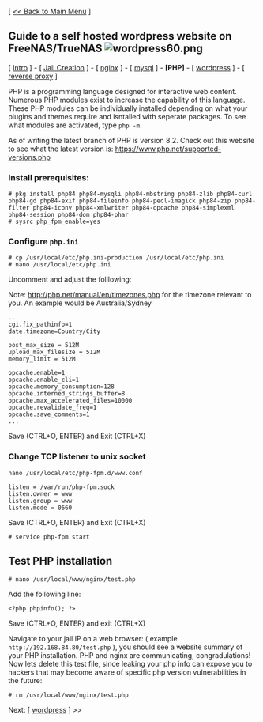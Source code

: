 [ [<< Back to Main Menu](https://github.com/seth586/guides/blob/master/README.md) ]

## Guide to a self hosted wordpress website on FreeNAS/TrueNAS ![wordpress60.png](images/wordpress60.png)
[ [Intro](README.md) ] - [ [Jail Creation](1_jail_creation.md) ] - [ [nginx](2_nginx.md) ] - [ [mysql](3_mysql.md) ] - **[PHP]** - [ [wordpress](5_wordpress.md) ] - [ [reverse proxy](6_reverse_proxy.md) ]

PHP is a programming language designed for interactive web content. Numerous PHP modules exist to increase the capability of this language. These PHP modules can be individually installed depending on what your plugins and themes require and isntalled with seperate packages. To see what modules are activated, type `php -m`.

As of writing the latest branch of PHP is version 8.2. Check out this website to see what the latest version is: https://www.php.net/supported-versions.php 

### Install prerequisites:
```
# pkg install php84 php84-mysqli php84-mbstring php84-zlib php84-curl php84-gd php84-exif php84-fileinfo php84-pecl-imagick php84-zip php84-filter php84-iconv php84-xmlwriter php84-opcache php84-simplexml php84-session php84-dom php84-phar
# sysrc php_fpm_enable=yes

```

### Configure `php.ini`
```
# cp /usr/local/etc/php.ini-production /usr/local/etc/php.ini
# nano /usr/local/etc/php.ini
```

Uncomment and adjust the folllowing:

Note: http://php.net/manual/en/timezones.php for the timezone relevant to you. An example would be Australia/Sydney
```
...
cgi.fix_pathinfo=1
date.timezone=Country/City

post_max_size = 512M
upload_max_filesize = 512M
memory_limit = 512M

opcache.enable=1
opcache.enable_cli=1
opcache.memory_consumption=128
opcache.interned_strings_buffer=8
opcache.max_accelerated_files=10000
opcache.revalidate_freq=1
opcache.save_comments=1
...
```
Save (CTRL+O, ENTER) and Exit (CTRL+X)

### Change TCP listener to unix socket
`nano /usr/local/etc/php-fpm.d/www.conf`
```
listen = /var/run/php-fpm.sock
listen.owner = www
listen.group = www
listen.mode = 0660
```
Save (CTRL+O, ENTER) and Exit (CTRL+X)
```
# service php-fpm start
```
## Test PHP installation
```
# nano /usr/local/www/nginx/test.php
```
Add the following line:
```
<?php phpinfo(); ?>
```
Save (CTRL+O, ENTER) and exit (CTRL+X)

Navigate to your jail IP on a web browser: ( example `http://192.168.84.80/test.php` ), you should see a website summary of your PHP installation. PHP and nginx are communicating, congradulations! Now lets delete this test file, since leaking your php info can expose you to hackers that may become aware of specific php version vulnerabilities in the future:
 ```
 # rm /usr/local/www/nginx/test.php
 ```
 
 Next: [ [wordpress](5_wordpress.md) ] >>
